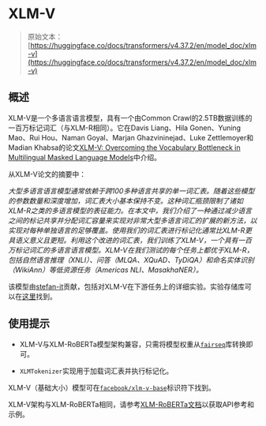 # XLM-V

> 原始文本：[https://huggingface.co/docs/transformers/v4.37.2/en/model_doc/xlm-v](https://huggingface.co/docs/transformers/v4.37.2/en/model_doc/xlm-v)

## 概述

XLM-V是一个多语言语言模型，具有一个由Common Crawl的2.5TB数据训练的一百万标记词汇（与XLM-R相同）。它在Davis Liang、Hila Gonen、Yuning Mao、Rui Hou、Naman Goyal、Marjan Ghazvininejad、Luke Zettlemoyer和Madian Khabsa的论文[XLM-V: Overcoming the Vocabulary Bottleneck in Multilingual Masked Language Models](https://arxiv.org/abs/2301.10472)中介绍。

从XLM-V论文的摘要中：

*大型多语言语言模型通常依赖于跨100多种语言共享的单一词汇表。随着这些模型的参数数量和深度增加，词汇表大小基本保持不变。这种词汇瓶颈限制了诸如XLM-R之类的多语言模型的表征能力。在本文中，我们介绍了一种通过减少语言之间的标记共享并分配词汇容量来实现对非常大型多语言词汇的扩展的新方法，以实现对每种单独语言的足够覆盖。使用我们的词汇表进行标记化通常比XLM-R更具语义意义且更短。利用这个改进的词汇表，我们训练了XLM-V，一个具有一百万标记词汇的多语言语言模型。XLM-V在我们测试的每个任务上都优于XLM-R，包括自然语言推理（XNLI）、问答（MLQA、XQuAD、TyDiQA）和命名实体识别（WikiAnn）等低资源任务（Americas NLI、MasakhaNER）。*

该模型由[stefan-it](https://huggingface.co/stefan-it)贡献，包括对XLM-V在下游任务上的详细实验。实验存储库可以在[这里](https://github.com/stefan-it/xlm-v-experiments)找到。

## 使用提示

+   XLM-V与XLM-RoBERTa模型架构兼容，只需将模型权重从[`fairseq`](https://github.com/facebookresearch/fairseq)库转换即可。

+   `XLMTokenizer`实现用于加载词汇表并执行标记化。

XLM-V（基础大小）模型可在[`facebook/xlm-v-base`](https://huggingface.co/facebook/xlm-v-base)标识符下找到。

XLM-V架构与XLM-RoBERTa相同，请参考[XLM-RoBERTa文档](xlm-roberta)以获取API参考和示例。
